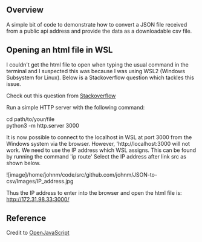## Overview

A simple bit of code to demonstrate how to convert a JSON file received from a public api address and provide the data as a downloadable csv file.

## Opening an html file in WSL

I couldn't get the html file to open when typing the usual command in the terminal and I suspected this was because I was using WSL2 (Windows Subsystem for Linux). Below is a Stackoverflow question which tackles this issue.

Check out this question from [Stackoverflow](https://stackoverflow.com/questions/67814265/what-is-the-best-way-to-open-html-files-from-vscode-when-using-wsl)

Run a simple HTTP server with the following command:

cd path/to/your/file  
python3 -m http.server 3000

It is now possible to connect to the localhost in WSL at port 3000 from the Windows system via the browser. However, 'http://localhost:3000 will not work. We need to use the IP address which WSL assigns. This can be found by running the command 'ip route'
Select the IP address after link src as shown below.

![image]/home/johnm/code/src/github.com/johnm/JSON-to-csv/Images/IP_address.jpg

Thus the IP address to enter into the browser and open the html file is:  
http://172.31.98.33:3000/

## Reference

Credit to [OpenJavaScript](https://www.youtube.com/watch?v=JPxzeG4N5nQ)
